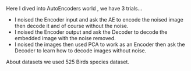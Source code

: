 Here I dived into AutoEncoders world , we have 3 trials...
- I noised the Encoder input and ask the AE to encode the noised image then decode it and of course without the noise.
- I noised the Encoder output and ask the Decoder to decode the embedded image with the noise removed.
- I noised the images then used PCA to work as an Encoder then ask the Decoder to learn how to decode images without noise.  

About datasets we used 525 Birds species dataset.